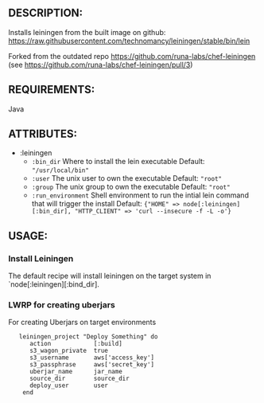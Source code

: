 ## DESCRIPTION:

Installs leiningen from the built image on github: https://raw.githubusercontent.com/technomancy/leiningen/stable/bin/lein

Forked from the outdated repo https://github.com/runa-labs/chef-leiningen (see https://github.com/runa-labs/chef-leiningen/pull/3)

## REQUIREMENTS:

Java

## ATTRIBUTES:

* :leiningen
  * `:bin_dir`         Where to install the lein executable
                       Default: `"/usr/local/bin"`
  * `:user`            The unix user to own the executable
                       Default: `"root"`
  * `:group`           The unix group to own the executable
                       Default: `"root"`
  * `:run_environment` Shell environment to run the intial lein command that will trigger the install
                       Default: `{"HOME" => node[:leiningen][:bin_dir], "HTTP_CLIENT" => 'curl --insecure -f -L -o'}`

## USAGE:

### Install Leiningen

The default recipe will install leiningen on the target system in `node[:leiningen][:bind_dir]. 


###  LWRP for creating uberjars

For creating Uberjars on target environments

```
   leiningen_project "Deploy Something" do
      action            [:build]
      s3_wagon_private  true
      s3_username       aws['access_key']
      s3_passphrase     aws['secret_key']
      uberjar_name      jar_name
      source_dir        source_dir
      deploy_user       user
    end
```
